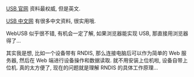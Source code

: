 

[USB 官网](https://www.usb.org/) 资料最权威, 但是英文.

[USB 中文网](https://www.usbzh.com/) 有很多中文资料, 很实用哦.


WebUSB 似乎很不错, 有机会一定了解, 如果浏览器能实现 USB, 那直接用浏览器得了...

其实我是想, 比如一个设备带有 RNDIS, 那么连接电脑后可以作为简单的 Web 服务器, 然后在 Web 端进行设备操作和数据读取. 就不用安装上位机啦, 设备自带上位机. 真的太方便了, 现在的问题就是理解 RNDIS 的具体工作原理...



